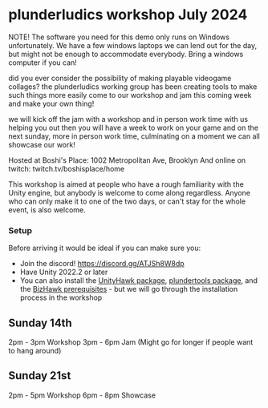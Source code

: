 # plunderludics workshop July 2024

NOTE! The software you need for this demo only runs on Windows unfortunately. We have a few windows laptops we can lend out for the day, but might not be enough to accommodate everybody. Bring a windows computer if you can!

did you ever consider the possibility of making playable videogame collages? the plunderludics working group has been creating tools to make such things more easily come to our workshop and jam this coming week and make your own thing!

we will kick off the jam with a workshop and in person work time with us helping you out then you will have a week to work on your game and on the next sunday, more in person work time, culminating on a moment we can all showcase our work!

Hosted at Boshi's Place: 1002 Metropolitan Ave, Brooklyn
And online on twitch: twitch.tv/boshisplace/home

This workshop is aimed at people who have a rough familiarity with the Unity engine, but anybody is welcome to come along regardless.
Anyone who can only make it to one of the two days, or can't stay for the whole event, is also welcome.

### Setup
Before arriving it would be ideal if you can make sure you:
- Join the discord! https://discord.gg/ATJSh8W8dp
- Have Unity 2022.2 or later
- You can also install the [UnityHawk package](https://github.com/plunderludics/unity-hawk), [plundertools package](https://github.com/plunderludics/plundertools), and the [BizHawk prerequisites](https://github.com/TASEmulators/BizHawk-Prereqs/releases/download/2.4.8_1/bizhawk_prereqs_v2.4.8_1.zip) - but we will go through the installation process in the workshop

## Sunday 14th
2pm - 3pm Workshop
3pm - 6pm Jam (Might go for longer if people want to hang around)

## Sunday 21st
2pm - 5pm Workshop
6pm - 8pm Showcase